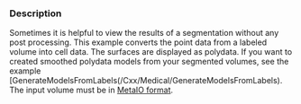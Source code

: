 ### Description
Sometimes it is helpful to view the results of a segmentation without
any post processing. This example converts the point data from a
labeled volume into cell data. The surfaces are displayed as
polydata. If you want to created smoothed polydata models from your
segmented volumes, see the example [GenerateModelsFromLabels(/Cxx/Medical/GenerateModelsFromLabels). The input volume must be in [MetaIO format](http://www.vtk.org/Wiki/MetaIO/Documentation).
